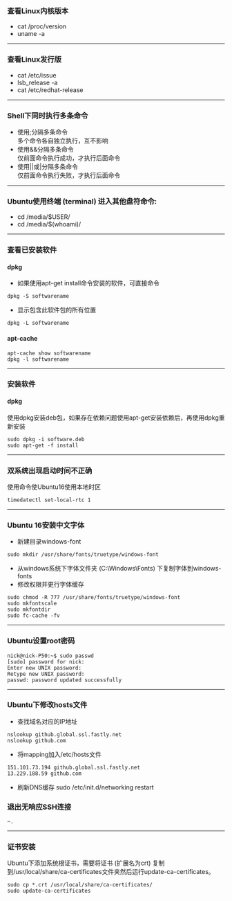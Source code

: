 
### 查看Linux内核版本
* cat /proc/version
* uname -a

***

### 查看Linux发行版
* cat /etc/issue
* lsb_release -a
* cat /etc/redhat-release

***

### Shell下同时执行多条命令
* 使用;分隔多条命令  
多个命令各自独立执行，互不影响
* 使用&&分隔多条命令  
仅前面命令执行成功，才执行后面命令
* 使用||或|分隔多条命令  
仅前面命令执行失败，才执行后面命令

***

### Ubuntu使用终端 (terminal) 进入其他盘符命令:
* cd /media/$USER/    
* cd /media/$(whoami)/

***

### 查看已安装软件
#### dpkg
* 如果使用apt-get install命令安装的软件，可直接命令
```
dpkg -S softwarename
```
* 显示包含此软件包的所有位置
```
dpkg -L softwarename
```

#### apt-cache
```
apt-cache show softwarename
dpkg -l softwarename
```
***

### 安装软件
#### dpkg
使用dpkg安装deb包，如果存在依赖问题使用apt-get安装依赖后，再使用dpkg重新安装
```
sudo dpkg -i software.deb
sudo apt-get -f install
```

***

### 双系统出现启动时间不正确
使用命令使Ubuntu16使用本地时区
```
timedatectl set-local-rtc 1
```

***

### Ubuntu 16安装中文字体
* 新建目录windows-font
```
sudo mkdir /usr/share/fonts/truetype/windows-font
```
* 从windows系统下字体文件夹 (C:\Windows\Fonts) 下复制字体到windows-fonts
* 修改权限并更行字体缓存
```
sudo chmod -R 777 /usr/share/fonts/truetype/windows-font
sudo mkfontscale
sudo mkfontdir
sudo fc-cache -fv
```

***

### Ubuntu设置root密码
```
nick@nick-P50:~$ sudo passwd
[sudo] password for nick:
Enter new UNIX password:
Retype new UNIX password:
passwd: password updated successfully
```

***

### Ubuntu下修改hosts文件
* 查找域名对应的IP地址
```
nslookup github.global.ssl.fastly.net
nslookup github.com
```
* 将mapping加入/etc/hosts文件
```
151.101.73.194 github.global.ssl.fastly.net
13.229.188.59 github.com
```
* 刷新DNS缓存
sudo /etc/init.d/networking restart

### 退出无响应SSH连接
```
~.
```

***

### 证书安装
Ubuntu下添加系统根证书，需要将证书 (扩展名为crt) 复制到/usr/local/share/ca-certificates文件夹然后运行update-ca-certificates。
```
sudo cp *.crt /usr/local/share/ca-certificates/
sudo update-ca-certificates
```
